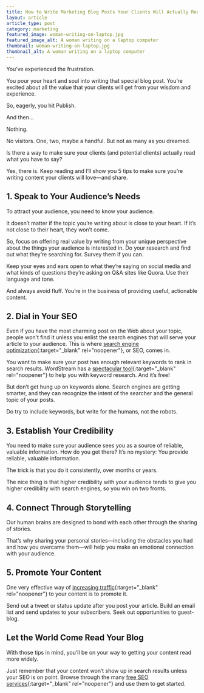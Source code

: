 ```yaml
---
title: How to Write Marketing Blog Posts Your Clients Will Actually Read
layout: article
article_type: post
category: marketing
featured_image: woman-writing-on-laptop.jpg
featured_image_alt: A woman writing on a laptop computer
thumbnail: woman-writing-on-laptop.jpg
thumbnail_alt: A woman writing on a laptop computer
---
```


You’ve experienced the frustration.

You pour your heart and soul into writing that special blog post. You’re excited about all the value that your clients will get from your wisdom and experience.

So, eagerly, you hit Publish.

And then…

Nothing.

No visitors. One, two, maybe a handful. But not as many as you dreamed.

Is there a way to make sure your clients (and potential clients) actually read what you have to say?

Yes, there is. Keep reading and I’ll show you 5 tips to make sure you’re writing content your clients will love—and share.

## 1. Speak to Your Audience’s Needs

To attract your audience, you need to know your audience.

It doesn’t matter if the topic you’re writing about is close to your heart. If it’s not close to their heart, they won’t come.

So, focus on offering real value by writing from your unique perspective about the things your audience is interested in. Do your research and find out what they’re searching for. Survey them if you can.

Keep your eyes and ears open to what they’re saying on social media and what kinds of questions they’re asking on Q&A sites like Quora. Use their language and tone.

And always avoid fluff. You’re in the business of providing useful, actionable content.

## 2. Dial in Your SEO

Even if you have the most charming post on the Web about your topic, people won’t find it unless you enlist the search engines that will serve your article to your audience. This is where [search engine optimization](https://moz.com/beginners-guide-to-seo){:target="_blank" rel="noopener"}, or SEO, comes in.

You want to make sure your post has enough relevant keywords to rank in search results. WordStream has a [spectacular tool](https://www.wordstream.com/keywords){:target="_blank" rel="noopener"} to help you with keyword research. And it’s free!

But don’t get hung up on keywords alone. Search engines are getting smarter, and they can recognize the intent of the searcher and the general topic of your posts.

Do try to include keywords, but write for the humans, not the robots.

## 3. Establish Your Credibility

You need to make sure your audience sees you as a source of reliable, valuable information. How do you get there? It’s no mystery: You provide reliable, valuable information.

The trick is that you do it consistently, over months or years.

The nice thing is that higher credibility with your audience tends to give you higher credibility with search engines, so you win on two fronts.

## 4. Connect Through Storytelling

Our human brains are designed to bond with each other through the sharing of stories.

That’s why sharing your personal stories—including the obstacles you had and how you overcame them—will help you make an emotional connection with your audience.

## 5. Promote Your Content

One very effective way of [increasing traffic](https://www.forbes.com/sites/robertadams/2017/04/10/23-proven-ways-to-drive-traffic-to-your-website/){:target="_blank" rel="noopener"} to your content is to promote it.

Send out a tweet or status update after you post your article. Build an email list and send updates to your subscribers. Seek out opportunities to guest-blog.

## Let the World Come Read Your Blog

With those tips in mind, you’ll be on your way to getting your content read more widely.

Just remember that your content won’t show up in search results unless your SEO is on point. Browse through the many [free SEO services](https://neilpatel.com/blog/seven-free-seo-tools/){:target="_blank" rel="noopener"} and use them to get started.
